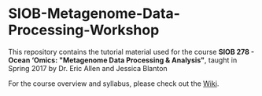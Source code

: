# SIOB-Metagenome-Data-Processing-Workshop

This repository contains the tutorial material used for the course **SIOB 278 - Ocean ‘Omics: "Metagenome Data Processing & Analysis"**, taught in Spring 2017 by Dr. Eric Allen and Jessica Blanton

For the course overview and syllabus, please check out the [Wiki](https://github.com/JessicaMBlanton/SIOB-Metagenome-Data-Processing-Workshop/wiki).
